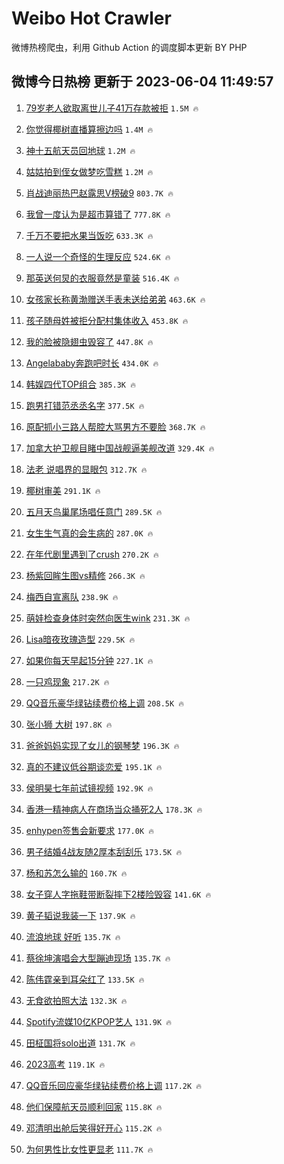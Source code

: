 # Weibo Hot Crawler 



微博热榜爬虫，利用 Github Action 的调度脚本更新 BY PHP 


## 微博今日热榜 更新于 2023-06-04 11:49:57 
1. [79岁老人欲取离世儿子41万存款被拒](https://s.weibo.com/weibo?q=%2379%E5%B2%81%E8%80%81%E4%BA%BA%E6%AC%B2%E5%8F%96%E7%A6%BB%E4%B8%96%E5%84%BF%E5%AD%9041%E4%B8%87%E5%AD%98%E6%AC%BE%E8%A2%AB%E6%8B%92%23&t=31&band_rank=1&Refer=top) `1.5M 🔥` 

1. [你觉得椰树直播算擦边吗](https://s.weibo.com/weibo?q=%23%E4%BD%A0%E8%A7%89%E5%BE%97%E6%A4%B0%E6%A0%91%E7%9B%B4%E6%92%AD%E7%AE%97%E6%93%A6%E8%BE%B9%E5%90%97%23&t=31&band_rank=2&Refer=top) `1.4M 🔥` 

1. [神十五航天员回地球](https://s.weibo.com/weibo?q=%23%E7%A5%9E%E5%8D%81%E4%BA%94%E8%88%AA%E5%A4%A9%E5%91%98%E5%9B%9E%E5%9C%B0%E7%90%83%23&t=31&band_rank=3&Refer=top) `1.2M 🔥` 

1. [姑姑拍到侄女做梦吃雪糕](https://s.weibo.com/weibo?q=%23%E5%A7%91%E5%A7%91%E6%8B%8D%E5%88%B0%E4%BE%84%E5%A5%B3%E5%81%9A%E6%A2%A6%E5%90%83%E9%9B%AA%E7%B3%95%23&t=31&band_rank=4&Refer=top) `1.2M 🔥` 

1. [肖战迪丽热巴赵露思V榜破9](https://s.weibo.com/weibo?q=%23%E8%82%96%E6%88%98%E8%BF%AA%E4%B8%BD%E7%83%AD%E5%B7%B4%E8%B5%B5%E9%9C%B2%E6%80%9DV%E6%A6%9C%E7%A0%B49%23&t=31&band_rank=5&Refer=top) `803.7K 🔥` 

1. [我曾一度认为是超市算错了](https://s.weibo.com/weibo?q=%E6%88%91%E6%9B%BE%E4%B8%80%E5%BA%A6%E8%AE%A4%E4%B8%BA%E6%98%AF%E8%B6%85%E5%B8%82%E7%AE%97%E9%94%99%E4%BA%86&t=31&band_rank=6&Refer=top) `777.8K 🔥` 

1. [千万不要把水果当饭吃](https://s.weibo.com/weibo?q=%23%E5%8D%83%E4%B8%87%E4%B8%8D%E8%A6%81%E6%8A%8A%E6%B0%B4%E6%9E%9C%E5%BD%93%E9%A5%AD%E5%90%83%23&t=31&band_rank=7&Refer=top) `633.3K 🔥` 

1. [一人说一个奇怪的生理反应](https://s.weibo.com/weibo?q=%E4%B8%80%E4%BA%BA%E8%AF%B4%E4%B8%80%E4%B8%AA%E5%A5%87%E6%80%AA%E7%9A%84%E7%94%9F%E7%90%86%E5%8F%8D%E5%BA%94&t=31&band_rank=8&Refer=top) `524.6K 🔥` 

1. [那英送何炅的衣服竟然是童装](https://s.weibo.com/weibo?q=%23%E9%82%A3%E8%8B%B1%E9%80%81%E4%BD%95%E7%82%85%E7%9A%84%E8%A1%A3%E6%9C%8D%E7%AB%9F%E7%84%B6%E6%98%AF%E7%AB%A5%E8%A3%85%23&t=31&band_rank=9&Refer=top) `516.4K 🔥` 

1. [女孩家长称黄渤赠送手表未送给弟弟](https://s.weibo.com/weibo?q=%23%E5%A5%B3%E5%AD%A9%E5%AE%B6%E9%95%BF%E7%A7%B0%E9%BB%84%E6%B8%A4%E8%B5%A0%E9%80%81%E6%89%8B%E8%A1%A8%E6%9C%AA%E9%80%81%E7%BB%99%E5%BC%9F%E5%BC%9F%23&t=31&band_rank=10&Refer=top) `463.6K 🔥` 

1. [孩子随母姓被拒分配村集体收入](https://s.weibo.com/weibo?q=%23%E5%AD%A9%E5%AD%90%E9%9A%8F%E6%AF%8D%E5%A7%93%E8%A2%AB%E6%8B%92%E5%88%86%E9%85%8D%E6%9D%91%E9%9B%86%E4%BD%93%E6%94%B6%E5%85%A5%23&t=31&band_rank=11&Refer=top) `453.8K 🔥` 

1. [我的脸被隐翅虫毁容了](https://s.weibo.com/weibo?q=%23%E6%88%91%E7%9A%84%E8%84%B8%E8%A2%AB%E9%9A%90%E7%BF%85%E8%99%AB%E6%AF%81%E5%AE%B9%E4%BA%86%23&t=31&band_rank=12&Refer=top) `447.8K 🔥` 

1. [Angelababy奔跑吧时长](https://s.weibo.com/weibo?q=%23Angelababy%E5%A5%94%E8%B7%91%E5%90%A7%E6%97%B6%E9%95%BF%23&t=31&band_rank=13&Refer=top) `434.0K 🔥` 

1. [韩娱四代TOP组合](https://s.weibo.com/weibo?q=%23%E9%9F%A9%E5%A8%B1%E5%9B%9B%E4%BB%A3TOP%E7%BB%84%E5%90%88%23&t=31&band_rank=14&Refer=top) `385.3K 🔥` 

1. [跑男打错范丞丞名字](https://s.weibo.com/weibo?q=%23%E8%B7%91%E7%94%B7%E6%89%93%E9%94%99%E8%8C%83%E4%B8%9E%E4%B8%9E%E5%90%8D%E5%AD%97%23&t=31&band_rank=15&Refer=top) `377.5K 🔥` 

1. [原配抓小三路人帮腔大骂男方不要脸](https://s.weibo.com/weibo?q=%23%E5%8E%9F%E9%85%8D%E6%8A%93%E5%B0%8F%E4%B8%89%E8%B7%AF%E4%BA%BA%E5%B8%AE%E8%85%94%E5%A4%A7%E9%AA%82%E7%94%B7%E6%96%B9%E4%B8%8D%E8%A6%81%E8%84%B8%23&t=31&band_rank=16&Refer=top) `368.7K 🔥` 

1. [加拿大护卫舰目睹中国战舰逼美舰改道](https://s.weibo.com/weibo?q=%23%E5%8A%A0%E6%8B%BF%E5%A4%A7%E6%8A%A4%E5%8D%AB%E8%88%B0%E7%9B%AE%E7%9D%B9%E4%B8%AD%E5%9B%BD%E6%88%98%E8%88%B0%E9%80%BC%E7%BE%8E%E8%88%B0%E6%94%B9%E9%81%93%23&t=31&band_rank=17&Refer=top) `329.4K 🔥` 

1. [法老 说唱界的显眼包](https://s.weibo.com/weibo?q=%E6%B3%95%E8%80%81%20%E8%AF%B4%E5%94%B1%E7%95%8C%E7%9A%84%E6%98%BE%E7%9C%BC%E5%8C%85&t=31&band_rank=18&Refer=top) `312.7K 🔥` 

1. [椰树审美](https://s.weibo.com/weibo?q=%E6%A4%B0%E6%A0%91%E5%AE%A1%E7%BE%8E&t=31&band_rank=19&Refer=top) `291.1K 🔥` 

1. [五月天鸟巢尾场唱任意门](https://s.weibo.com/weibo?q=%E4%BA%94%E6%9C%88%E5%A4%A9%E9%B8%9F%E5%B7%A2%E5%B0%BE%E5%9C%BA%E5%94%B1%E4%BB%BB%E6%84%8F%E9%97%A8&t=31&band_rank=20&Refer=top) `289.5K 🔥` 

1. [女生生气真的会生病的](https://s.weibo.com/weibo?q=%E5%A5%B3%E7%94%9F%E7%94%9F%E6%B0%94%E7%9C%9F%E7%9A%84%E4%BC%9A%E7%94%9F%E7%97%85%E7%9A%84&t=31&band_rank=21&Refer=top) `287.0K 🔥` 

1. [在年代剧里遇到了crush](https://s.weibo.com/weibo?q=%E5%9C%A8%E5%B9%B4%E4%BB%A3%E5%89%A7%E9%87%8C%E9%81%87%E5%88%B0%E4%BA%86crush&t=31&band_rank=22&Refer=top) `270.2K 🔥` 

1. [杨紫回眸生图vs精修](https://s.weibo.com/weibo?q=%23%E6%9D%A8%E7%B4%AB%E5%9B%9E%E7%9C%B8%E7%94%9F%E5%9B%BEvs%E7%B2%BE%E4%BF%AE%23&t=31&band_rank=23&Refer=top) `266.3K 🔥` 

1. [梅西自宣离队](https://s.weibo.com/weibo?q=%23%E6%A2%85%E8%A5%BF%E8%87%AA%E5%AE%A3%E7%A6%BB%E9%98%9F%23&t=31&band_rank=24&Refer=top) `238.9K 🔥` 

1. [萌娃检查身体时突然向医生wink](https://s.weibo.com/weibo?q=%23%E8%90%8C%E5%A8%83%E6%A3%80%E6%9F%A5%E8%BA%AB%E4%BD%93%E6%97%B6%E7%AA%81%E7%84%B6%E5%90%91%E5%8C%BB%E7%94%9Fwink%23&t=31&band_rank=25&Refer=top) `231.3K 🔥` 

1. [Lisa暗夜玫瑰造型](https://s.weibo.com/weibo?q=%23Lisa%E6%9A%97%E5%A4%9C%E7%8E%AB%E7%91%B0%E9%80%A0%E5%9E%8B%23&t=31&band_rank=26&Refer=top) `229.5K 🔥` 

1. [如果你每天早起15分钟](https://s.weibo.com/weibo?q=%23%E5%A6%82%E6%9E%9C%E4%BD%A0%E6%AF%8F%E5%A4%A9%E6%97%A9%E8%B5%B715%E5%88%86%E9%92%9F%23&t=31&band_rank=27&Refer=top) `227.1K 🔥` 

1. [一只鸡现象](https://s.weibo.com/weibo?q=%E4%B8%80%E5%8F%AA%E9%B8%A1%E7%8E%B0%E8%B1%A1&t=31&band_rank=28&Refer=top) `217.2K 🔥` 

1. [QQ音乐豪华绿钻续费价格上调](https://s.weibo.com/weibo?q=%23QQ%E9%9F%B3%E4%B9%90%E8%B1%AA%E5%8D%8E%E7%BB%BF%E9%92%BB%E7%BB%AD%E8%B4%B9%E4%BB%B7%E6%A0%BC%E4%B8%8A%E8%B0%83%23&t=31&band_rank=29&Refer=top) `208.5K 🔥` 

1. [张小狮 大树](https://s.weibo.com/weibo?q=%E5%BC%A0%E5%B0%8F%E7%8B%AE%20%E5%A4%A7%E6%A0%91&t=31&band_rank=30&Refer=top) `197.8K 🔥` 

1. [爸爸妈妈实现了女儿的钢琴梦](https://s.weibo.com/weibo?q=%E7%88%B8%E7%88%B8%E5%A6%88%E5%A6%88%E5%AE%9E%E7%8E%B0%E4%BA%86%E5%A5%B3%E5%84%BF%E7%9A%84%E9%92%A2%E7%90%B4%E6%A2%A6&t=31&band_rank=31&Refer=top) `196.3K 🔥` 

1. [真的不建议低谷期谈恋爱](https://s.weibo.com/weibo?q=%E7%9C%9F%E7%9A%84%E4%B8%8D%E5%BB%BA%E8%AE%AE%E4%BD%8E%E8%B0%B7%E6%9C%9F%E8%B0%88%E6%81%8B%E7%88%B1&t=31&band_rank=32&Refer=top) `195.1K 🔥` 

1. [侯明昊七年前试镜视频](https://s.weibo.com/weibo?q=%23%E4%BE%AF%E6%98%8E%E6%98%8A%E4%B8%83%E5%B9%B4%E5%89%8D%E8%AF%95%E9%95%9C%E8%A7%86%E9%A2%91%23&t=31&band_rank=33&Refer=top) `192.9K 🔥` 

1. [香港一精神病人在商场当众捅死2人](https://s.weibo.com/weibo?q=%23%E9%A6%99%E6%B8%AF%E4%B8%80%E7%B2%BE%E7%A5%9E%E7%97%85%E4%BA%BA%E5%9C%A8%E5%95%86%E5%9C%BA%E5%BD%93%E4%BC%97%E6%8D%85%E6%AD%BB2%E4%BA%BA%23&t=31&band_rank=34&Refer=top) `178.3K 🔥` 

1. [enhypen签售会新要求](https://s.weibo.com/weibo?q=%23enhypen%E7%AD%BE%E5%94%AE%E4%BC%9A%E6%96%B0%E8%A6%81%E6%B1%82%23&t=31&band_rank=35&Refer=top) `177.0K 🔥` 

1. [男子结婚4战友随2厚本刮刮乐](https://s.weibo.com/weibo?q=%23%E7%94%B7%E5%AD%90%E7%BB%93%E5%A9%9A4%E6%88%98%E5%8F%8B%E9%9A%8F2%E5%8E%9A%E6%9C%AC%E5%88%AE%E5%88%AE%E4%B9%90%23&t=31&band_rank=36&Refer=top) `173.5K 🔥` 

1. [杨和苏怎么输的](https://s.weibo.com/weibo?q=%E6%9D%A8%E5%92%8C%E8%8B%8F%E6%80%8E%E4%B9%88%E8%BE%93%E7%9A%84&t=31&band_rank=37&Refer=top) `160.7K 🔥` 

1. [女子穿人字拖鞋带断裂摔下2楼险毁容](https://s.weibo.com/weibo?q=%23%E5%A5%B3%E5%AD%90%E7%A9%BF%E4%BA%BA%E5%AD%97%E6%8B%96%E9%9E%8B%E5%B8%A6%E6%96%AD%E8%A3%82%E6%91%94%E4%B8%8B2%E6%A5%BC%E9%99%A9%E6%AF%81%E5%AE%B9%23&t=31&band_rank=38&Refer=top) `141.6K 🔥` 

1. [黄子韬说我装一下](https://s.weibo.com/weibo?q=%23%E9%BB%84%E5%AD%90%E9%9F%AC%E8%AF%B4%E6%88%91%E8%A3%85%E4%B8%80%E4%B8%8B%23&t=31&band_rank=39&Refer=top) `137.9K 🔥` 

1. [流浪地球 好听](https://s.weibo.com/weibo?q=%E6%B5%81%E6%B5%AA%E5%9C%B0%E7%90%83%20%E5%A5%BD%E5%90%AC&t=31&band_rank=40&Refer=top) `135.7K 🔥` 

1. [蔡徐坤演唱会大型蹦迪现场](https://s.weibo.com/weibo?q=%23%E8%94%A1%E5%BE%90%E5%9D%A4%E6%BC%94%E5%94%B1%E4%BC%9A%E5%A4%A7%E5%9E%8B%E8%B9%A6%E8%BF%AA%E7%8E%B0%E5%9C%BA%23&t=31&band_rank=41&Refer=top) `135.7K 🔥` 

1. [陈伟霆亲到耳朵红了](https://s.weibo.com/weibo?q=%23%E9%99%88%E4%BC%9F%E9%9C%86%E4%BA%B2%E5%88%B0%E8%80%B3%E6%9C%B5%E7%BA%A2%E4%BA%86%23&t=31&band_rank=42&Refer=top) `133.5K 🔥` 

1. [无食欲拍照大法](https://s.weibo.com/weibo?q=%E6%97%A0%E9%A3%9F%E6%AC%B2%E6%8B%8D%E7%85%A7%E5%A4%A7%E6%B3%95&t=31&band_rank=43&Refer=top) `132.3K 🔥` 

1. [Spotify流媒10亿KPOP艺人](https://s.weibo.com/weibo?q=%23Spotify%E6%B5%81%E5%AA%9210%E4%BA%BFKPOP%E8%89%BA%E4%BA%BA%23&t=31&band_rank=44&Refer=top) `131.9K 🔥` 

1. [田柾国将solo出道](https://s.weibo.com/weibo?q=%E7%94%B0%E6%9F%BE%E5%9B%BD%E5%B0%86solo%E5%87%BA%E9%81%93&t=31&band_rank=45&Refer=top) `131.7K 🔥` 

1. [2023高考](https://s.weibo.com/weibo?q=%232023%E9%AB%98%E8%80%83%23&t=31&band_rank=46&Refer=top) `119.1K 🔥` 

1. [QQ音乐回应豪华绿钻续费价格上调](https://s.weibo.com/weibo?q=%23QQ%E9%9F%B3%E4%B9%90%E5%9B%9E%E5%BA%94%E8%B1%AA%E5%8D%8E%E7%BB%BF%E9%92%BB%E7%BB%AD%E8%B4%B9%E4%BB%B7%E6%A0%BC%E4%B8%8A%E8%B0%83%23&t=31&band_rank=47&Refer=top) `117.2K 🔥` 

1. [他们保障航天员顺利回家](https://s.weibo.com/weibo?q=%23%E4%BB%96%E4%BB%AC%E4%BF%9D%E9%9A%9C%E8%88%AA%E5%A4%A9%E5%91%98%E9%A1%BA%E5%88%A9%E5%9B%9E%E5%AE%B6%23&t=31&band_rank=48&Refer=top) `115.8K 🔥` 

1. [邓清明出舱后笑得好开心](https://s.weibo.com/weibo?q=%23%E9%82%93%E6%B8%85%E6%98%8E%E5%87%BA%E8%88%B1%E5%90%8E%E7%AC%91%E5%BE%97%E5%A5%BD%E5%BC%80%E5%BF%83%23&t=31&band_rank=49&Refer=top) `115.2K 🔥` 

1. [为何男性比女性更显老](https://s.weibo.com/weibo?q=%23%E4%B8%BA%E4%BD%95%E7%94%B7%E6%80%A7%E6%AF%94%E5%A5%B3%E6%80%A7%E6%9B%B4%E6%98%BE%E8%80%81%23&t=31&band_rank=50&Refer=top) `111.7K 🔥` 

